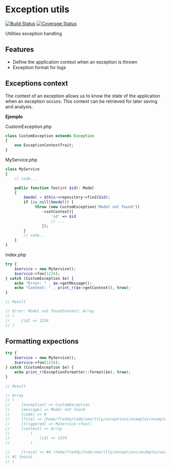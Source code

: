 # Exception utils

[![Build Status](https://travis-ci.org/mostofreddy/exception-utils.svg?branch=master)](https://travis-ci.org/mostofreddy/exception-utils)
[![Coverage Status](https://coveralls.io/repos/github/mostofreddy/exception-utils/badge.svg?branch=master)](https://coveralls.io/github/mostofreddy/exception-utils?branch=master)

Utilities exception handling

## Features

* Define the application context when an exception is thrown
* Exception format for logs

## Exceptions context

The context of an exception allows us to know the state of the application when an exception occurs. This context can be retrieved for later saving and analysis.

__Ejemplo__

CustomException.php

```php
class CustomException extends Exception
{
    use ExceptionContextTrait;
}
```

MyService.php

```php
class MyService
{
    // code...

    public function foo(int $id): Model
    {
        $model = $this->repository->find($id);
        if (is_null($model)) {
             throw (new CustomException('Model not found'))
                ->setContext([
                    'id' => $id
                    // ...
                ]);
        }
        // code...
    }
}
```

index.php

```php
try {
    $service = new MyService();
    $service->foo(1234);
} catch (CustomException $e) {
    echo "Error: " . $e->getMessage();
    echo "Context: " . print_r($e->getContext(), true);
}

// Result

// Error: Model not foundContext: Array
// (
//     [id] => 1234
// )
```

## Formatting expections

```php
try {
    $service = new MyService();
    $service->foo(1234);
} catch (CustomException $e) {
    echo print_r(ExceptionFormatter::format($e), true);
}

// Result

// Array
// (
//     [exception] => CustomException
//     [message] => Model not found
//     [code] => 0
//     [file] => /home/freddy/Code/smarttly/exceptions/examples/example.php:21
//     [triggered] => MyService->foo()
//     [context] => Array
//         (
//             [id] => 1234
//         )

//     [trace] => #0 /home/freddy/Code/smarttly/exceptions/examples/example.php(31): MyService->foo(1234)
// #1 {main}
// )
```
